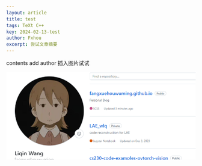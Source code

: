 ```yaml
---
layout: article
title: test
tags: TeXt C++
key: 2024-02-13-test
author: Fxhou
excerpt: 尝试文章摘要
---
```


contents
add author
插入图片试试



![1707830759399](https://raw.githubusercontent.com/fangxuehouwuming/fangxuehouwuming.github.io/master/blogImages/2024-02-13-test.image/1707830759399.png)